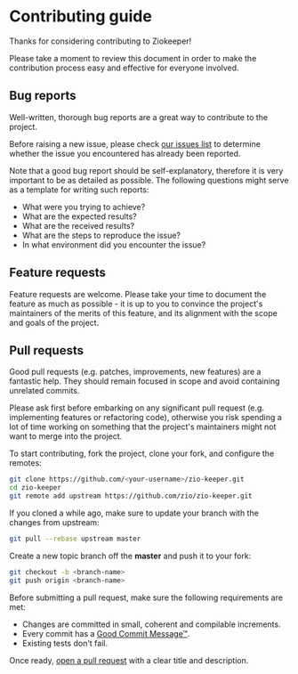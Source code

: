 # Contributing guide

Thanks for considering contributing to Ziokeeper!

Please take a moment to review this document in order to make the contribution process easy and
effective for everyone involved.

## Bug reports

Well-written, thorough bug reports are a great way to contribute to the project.

Before raising a new issue, please check [our issues list][link-issues] to determine whether the
issue you encountered has already been reported.

Note that a good bug report should be self-explanatory, therefore it is very important to be as
detailed as possible. The following questions might serve as a template for writing such reports:

* What were you trying to achieve?
* What are the expected results?
* What are the received results?
* What are the steps to reproduce the issue?
* In what environment did you encounter the issue?

## Feature requests

Feature requests are welcome. Please take your time to document the feature as much as possible - it
is up to you to convince the project's maintainers of the merits of this feature, and its alignment
with the scope and goals of the project.

## Pull requests

Good pull requests (e.g. patches, improvements, new features) are a fantastic help. They should
remain focused in scope and avoid containing unrelated commits.

Please ask first before embarking on any significant pull request (e.g. implementing features or
refactoring code), otherwise you risk spending a lot of time working on something that the project's
maintainers might not want to merge into the project.

To start contributing, fork the project, clone your fork, and configure the remotes:

```bash
git clone https://github.com/<your-username>/zio-keeper.git
cd zio-keeper
git remote add upstream https://github.com/zio/zio-keeper.git
```

If you cloned a while ago, make sure to update your branch with the changes from upstream:

```bash
git pull --rebase upstream master
```

Create a new topic branch off the **master** and push it to your fork:

```bash
git checkout -b <branch-name>
git push origin <branch-name>
```

Before submitting a pull request, make sure the following requirements are met:

* Changes are committed in small, coherent and compilable increments.
* Every commit has a [Good Commit Message™][link-otp].
* Existing tests don't fail.

Once ready, [open a pull request][link-pr] with a clear title and description.

[link-issues]: https://github.com/zio/zio-keeper/issues
[link-otp]: https://github.com/erlang/otp/wiki/Writing-good-commit-messages
[link-pr]: https://help.github.com/articles/about-pull-requests/

